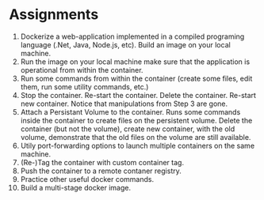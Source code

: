 # Assignments

1. Dockerize a web-application implemented in a compiled programing language (.Net, Java, Node.js, etc). Build an image on your local machine.
2. Run the image on your local machine make sure that the application is operational from within the container.
3. Run some commands from within the container (create some files, edit them, run some utility commands, etc.)
4. Stop the container. Re-start the container. Delete the container. Re-start new container. Notice that manipulations from Step 3 are gone.
5. Attach a Persistant Volume to the container. Runs some commands inside the container to create files on the persistent volume. Delete the container (but not the volume), create new container, with the old volume, demonstrate that the old files on the volume are still available.
6. Utily port-forwarding options to launch multiple containers on the same machine.
7. (Re-)Tag the container with custom container tag.
8. Push the container to a remote contaner registry.
9. Practice other useful docker commands.
10. Build a multi-stage docker image.
